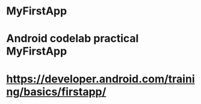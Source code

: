 # MyFirstApp

# Android codelab practical MyFirstApp
# https://developer.android.com/training/basics/firstapp/
